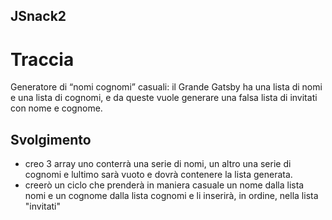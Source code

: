 ## JSnack2

# Traccia
Generatore di “nomi cognomi” casuali: il Grande Gatsby ha una lista di nomi e una lista di cognomi, e da queste vuole generare una falsa lista di invitati con nome e cognome.

## Svolgimento
 - creo 3 array uno conterrà una serie di nomi, un altro una serie di cognomi e lultimo sarà vuoto e dovrà contenere la lista generata.
 - creerò un ciclo che prenderà in maniera casuale un nome dalla lista nomi e un cognome dalla lista cognomi e li inserirà, in ordine, nella lista "invitati"
 